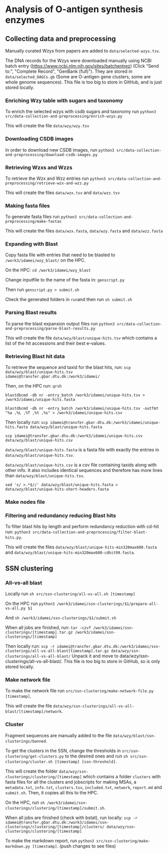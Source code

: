 # Analysis of O-antigen synthesis enzymes

## Collecting data and preprocessing

Manually curated Wzys from papers are added to `data/selected-wzys.tsv`.

The DNA records for the Wzys were downloaded manually using NCBI batch entry (https://www.ncbi.nlm.nih.gov/sites/batchentrez) (Click “Send to:”, "Complete Record", "GenBank (full)"). They are stored in `data/selected_OAGCs.gb` (Some are O-antigen gene clusters, some are whole genome sequences). This file is too big to store in GitHub, and is just stored locally.

### Enriching Wzy table with sugars and taxonomy
To enrich the selected wzys with csdb sugars and taxonomy run `python3 src/data-collection-and-preprocessing/enrich-wzys.py`

This will create the file `data/wzy/wzy.tsv`

### Downloading CSDB images
In order to download new CSDB images, run `python3 src/data-collection-and-preprocessing/download-csdb-images.py`

### Retrieving Wzxs and Wzzs
To retrieve the Wzx and Wzz entries run `python3 src/data-collection-and-preprocessing/retrieve-wzx-and-wzz.py`

This will create the files `data/wzx.tsv` and `data/wzz.tsv`

### Making fasta files
To generate fasta files run `python3 src/data-collection-and-preprocessing/make-fastas`

This will create the files `data/wzx.fasta`, `data/wzy.fasta` and `data/wzz.fasta`

### Expanding with Blast
Copy fasta file with entries that need to be blasted to `/work3/idamei/wzy_blast/` on the HPC.

On the HPC: `cd /work3/idamei/wzy_blast`

Change inputfile to the name of the fasta in: `genscript.py`

Then run `genscript.py > submit.sh`

Check the generated folders in `run`and then run `sh submit.sh`

### Parsing Blast results
To parse the blast expansion output files run `python3 src/data-collection-and-preprocessing/parse-blast-results.py`

This will create the file `data/wzy/blast/unique-hits.tsv` which contains a list of the hit accessions and their best e-values.

### Retrieving Blast hit data
To retrieve the sequence and taxid for the blast hits, run:
`scp data/wzy/blast/unique-hits.tsv idamei@transfer.gbar.dtu.dk:/work3/idamei/`

Then, on the HPC run:
`qrsh`

`blastdbcmd -db nr -entry_batch /work3/idamei/unique-hits.tsv > /work3/idamei/unique-hits.fasta`

`blastdbcmd -db nr -entry_batch /work3/idamei/unique-hits.tsv -outfmt "%a ,%L ,%T ,%t ,%s" > /work3/idamei/unique-hits.csv` 

Then locally run:
`scp idamei@transfer.gbar.dtu.dk:/work3/idamei/unique-hits.fasta data/wzy/blast/unique-hits.fasta`

`scp idamei@transfer.gbar.dtu.dk:/work3/idamei/unique-hits.csv data/wzy/blast/unique-hits.csv`

`data/wzy/blast/unique-hits.fasta` is a fasta file with exactly the entries in `data/wzy/blast/unique-hits.tsv`.

`data/wzy/blast/unique-hits.csv` is a csv file containing taxids along with other info. It also includes identical sequences and therefore has more lines than `data/wzy/blast/unique-hits.tsv`.

`sed 's/ >.*$//' data/wzy/blast/unique-hits.fasta > data/wzy/blast/unique-hits-short-headers.fasta`

### Make nodes file


### Filtering and redundancy reducing Blast hits
To filter blast hits by length and perform redundancy reduction with cd-hit run: `python3 src/data-collection-and-preprocessing/filter-blast-hits.py`.

This will create the files `data/wzy/blast/unique-hits-min320max600.fasta` and `data/wzy/blast/unique-hits-min320max600-cdhit99.fasta`.

## SSN clustering

### All-vs-all blast

Locally run `sh src/ssn-clustering/all-vs-all.sh [timestamp]`

On the HPC run `python3 /work3/idamei/ssn-clusterings/$1/prepare-all-vs-all.py $1`

And `sh /work3/idamei/ssn-clusterings/$1/submit.sh`

When all jobs are finished, run: `tar -czvf /work3/idamei/ssn-clusterings/[timestamp].tar.gz /work3/idamei/ssn-clusterings/[timestamp]`

Then locally run: `scp -r idamei@transfer.gbar.dtu.dk:/work3/idamei/ssn-clusterings/all-vs-all-blast[timestamp].tar.gz data/wzy/ssn-clusterings/all-vs-all-blast/`
Unpack it and move to data/wzy/ssn-clusterings/all-vs-all-blast/.
This file is too big to store in GitHub, so is only stored locally.

### Make network file
To make the network file run `src/ssn-clustering/make-network-file.py [timestamp]`.

This will create the file `data/wzy/ssn-clusterings/all-vs-all-blast/[timestamp]/network`.

### Cluster

Fragment sequences are manually added to the file `data/wzy/blast/ssn-clusterings/banned`.

To get the clusters in the SSN, change the thresholds in `src/ssn-clustering/get-clusters.py` to the desired ones and run `sh src/ssn-clustering/cluster.sh [timestamp] [ssn-threshold]`.

This will create the folder `data/wzy/ssn-clusterings/clustering/[timestamp]` which contains a folder `clusters` with fasta files for all the clusters and jobscripts for making MSAs, a `metadata.txt`, `info.txt`, `clusters.tsv`, `included.txt`, `network`, `report.md` and `submit.sh`. Then, it copies all this to the HPC.

On the HPC, run `sh /work3/idamei/ssn-clusterings/clustering/[timestamp]/submit.sh`.

When all jobs are finished (check with bstat), run locally: `scp -r idamei@transfer.gbar.dtu.dk:/work3/idamei/ssn-clusterings/clustering/[timestamp]/clusters/ data/wzy/ssn-clusterings/clustering/[timestamp]`

To make the markdown report, run `python3 src/ssn-clustering/make-markdown.py [timestamp]`. (push changes to see files)